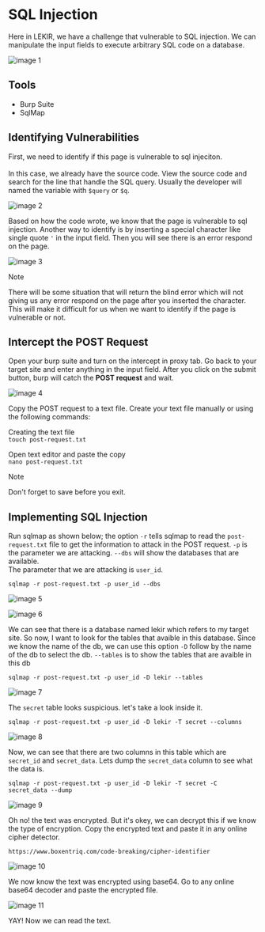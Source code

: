 # SQL Injection
Here in LEKIR, we have a challenge that vulnerable to SQL injection. We can manipulate the input fields to execute arbitrary SQL code on a database.

![image 1](./img/image1.png)

## Tools
- Burp Suite
- SqlMap

## Identifying Vulnerabilities
First, we need to identify if this page is vulnerable to sql injeciton.<br><br>
In this case, we already have the source code. View the source code and search for the line that handle the SQL query. Usually the developer will named the variable with `$query` or `$q`.

![image 2](./img/image2.png)

Based on how the code wrote, we know that the page is vulnerable to sql injection.
Another way to identify is by inserting a special character like single quote `'` in the input field. Then you will see there is an error respond on the page.

![image 3](./img/image3.png)

> [!NOTE]
> There will be some situation that will return the blind error which will not giving us any error respond on the page after you inserted the character. This will make it difficult for us when we want to identify if the page is vulnerable or not.

## Intercept the POST Request
Open your burp suite and turn on the intercept in proxy tab. Go back to your target site and enter anything in the input field. After you click on the submit button, burp will catch the **POST request** and wait.

![image 4](./img/image4.png)

Copy the POST request to a text file. Create your text file manually or using the following commands: <br>

Creating the text file<br>
`
touch post-request.txt
`

Open text editor and paste the copy<br>
`
nano post-request.txt
`

> [!NOTE]
> Don't forget to save before you exit.

## Implementing SQL Injection

Run sqlmap as shown below; the option `-r` tells sqlmap to read the `post-request.txt` file to get the information to attack in the POST request. `-p` is the parameter we are attacking. `--dbs` will show the databases that are available. <br>The parameter that we are attacking is `user_id`.<br>

`
sqlmap -r post-request.txt -p user_id --dbs
`

![image 5](./img/image5.png)

![image 6](./img/image6.png)

We can see that there is a database named lekir which refers to my target site. So now, I want to look for the tables that avaible in this database. Since we know the name of the db, we can use this option `-D` follow by the name of the db to select the db. `--tables` is to show the tables that are avaible in this db
<br>

`
sqlmap -r post-request.txt -p user_id -D lekir --tables
`

![image 7](./img/image7.png)

The `secret` table looks suspicious. let's take a look inside it.

`
sqlmap -r post-request.txt -p user_id -D lekir -T secret --columns
`

![image 8](./img/image8.png)

Now, we can see that there are two columns in this table which are `secret_id` and `secret_data`. Lets dump the `secret_data` column to see what the data is.<br>

`
sqlmap -r post-request.txt -p user_id -D lekir -T secret -C secret_data --dump
`

![image 9](./img/image9.png)

Oh no! the text was encrypted. But it's okey, we can decrypt this if we know the type of encryption. Copy the encrypted text and paste it in any online cipher detector.<br>

`
https://www.boxentriq.com/code-breaking/cipher-identifier
`

![image 10](./img/image10.png)

We now know the text was encrypted using base64. Go to any online base64 decoder and paste the encrypted file.

![image 11](./img/image11.png)

YAY! Now we can read the text.
